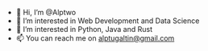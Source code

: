 - 👋 Hi, I’m @Alptwo
- 👀 I’m interested in Web Development and Data Science
- 🌱 I’m interested in Python, Java and Rust
- 📫 You can reach me on alptugaltin@gmail.com

<!---
Alptwo/Alptwo is a ✨ special ✨ repository because its `README.md` (this file) appears on your GitHub profile.
You can click the Preview link to take a look at your changes.
--->
